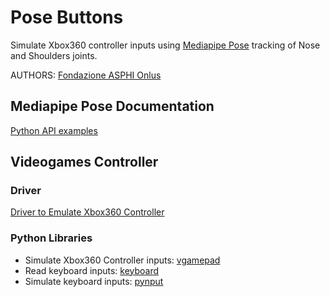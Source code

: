 # Pose Buttons #
Simulate Xbox360 controller inputs using [Mediapipe Pose](https://google.github.io/mediapipe/solutions/pose.html) tracking of Nose and Shoulders joints.

AUTHORS: [Fondazione ASPHI Onlus](https://asphi.it/)

## Mediapipe Pose Documentation ##
[Python API examples](https://google.github.io/mediapipe/solutions/pose#python-solution-api)

## Videogames Controller ##
### Driver ###
[Driver to Emulate Xbox360 Controller](https://github.com/ViGEm/ViGEmBus/releases)
### Python Libraries ###
* Simulate Xbox360 Controller inputs: [vgamepad](https://pypi.org/project/vgamepad/)
* Read keyboard inputs: [keyboard](https://github.com/boppreh/keyboard#api)
* Simulate keyboard inputs: [pynput](https://pypi.org/project/pynput/)